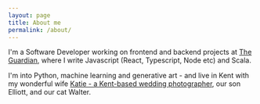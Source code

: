 ```yaml
---
layout: page
title: About me
permalink: /about/
---
```


I'm a Software Developer working on frontend and backend projects at [The Guardian](https://www.theguardian.com/), where I write Javascript (React, Typescript, Node etc) and Scala.

I'm into Python, machine learning and generative art - and live in Kent with my wonderful wife [Katie - a Kent-based wedding photographer](https://www.katiemillsphotography.co.uk/), our son Elliott, 
and our cat Walter.
